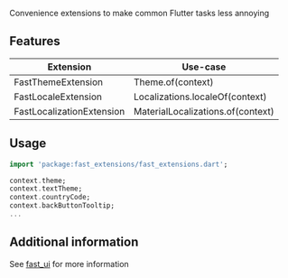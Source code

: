Convenience extensions to make common Flutter tasks less annoying

## Features
| Extension                 | Use-case                          |
| ------------------------- | --------------------------------- |
| FastThemeExtension        | Theme.of(context)                 |
| FastLocaleExtension       | Localizations.localeOf(context)   |
| FastLocalizationExtension | MaterialLocalizations.of(context) |


## Usage

```dart
import 'package:fast_extensions/fast_extensions.dart';

context.theme;
context.textTheme;
context.countryCode;
context.backButtonTooltip;
...
```

## Additional information
See [fast_ui](https://pub.dev/packages/fast_ui) for more information
